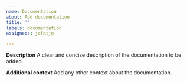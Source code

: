 ```yaml
---
name: Documentation
about: Add documentation
title: ''
labels: documentation
assignees: jcfatjo

---
```


**Description**
A clear and concise description of the documentation to be added.

**Additional context**
Add any other context about the documentation.
